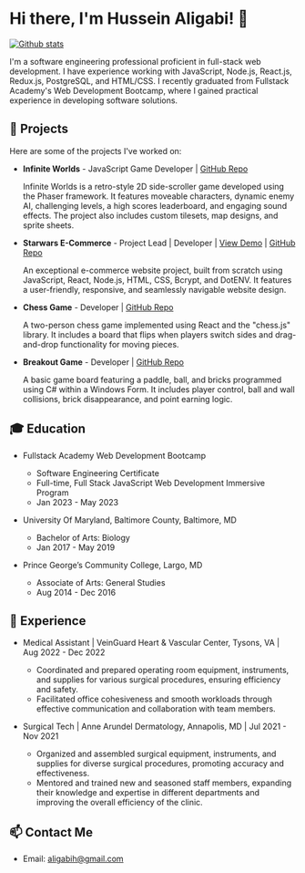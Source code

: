 # Hi there, I'm Hussein Aligabi! 👋

[![Github stats](https://github-readme-stats.vercel.app/api?username=aligabih&count_private=true&show_icons=true&theme=radical)](https://github.com/aligabih)

I'm a software engineering professional proficient in full-stack web development. I have experience working with JavaScript, Node.js, React.js, Redux.js, PostgreSQL, and HTML/CSS. I recently graduated from Fullstack Academy's Web Development Bootcamp, where I gained practical experience in developing software solutions.

## 🚀 Projects

Here are some of the projects I've worked on:

- **Infinite Worlds** - JavaScript Game Developer | [GitHub Repo](https://github.com/Infinite-Worlds-FSA/Infinite-Worlds)

  Infinite Worlds is a retro-style 2D side-scroller game developed using the Phaser framework. It features moveable characters, dynamic enemy AI, challenging levels, a high scores leaderboard, and engaging sound effects. The project also includes custom tilesets, map designs, and sprite sheets.

- **Starwars E-Commerce** - Project Lead | Developer | [View Demo](https://team8-graceshopper.onrender.com/) | [GitHub Repo](https://github.com/Team-8-GraceShopper/GraceShopper)

  An exceptional e-commerce website project, built from scratch using JavaScript, React, Node.js, HTML, CSS, Bcrypt, and DotENV. It features a user-friendly, responsive, and seamlessly navigable website design.

- **Chess Game** - Developer | [GitHub Repo](https://github.com/aligabih/Chess-Game)

  A two-person chess game implemented using React and the "chess.js" library. It includes a board that flips when players switch sides and drag-and-drop functionality for moving pieces.

- **Breakout Game** - Developer | [GitHub Repo](https://github.com/aligabih/Breakout-Game)

  A basic game board featuring a paddle, ball, and bricks programmed using C# within a Windows Form. It includes player control, ball and wall collisions, brick disappearance, and point earning logic.

## 🎓 Education

- Fullstack Academy Web Development Bootcamp
  - Software Engineering Certificate
  - Full-time, Full Stack JavaScript Web Development Immersive Program
  - Jan 2023 - May 2023

- University Of Maryland, Baltimore County, Baltimore, MD
  - Bachelor of Arts: Biology
  - Jan 2017 - May 2019

- Prince George’s Community College, Largo, MD
  - Associate of Arts: General Studies
  - Aug 2014 - Dec 2016

## 💼 Experience

- Medical Assistant | VeinGuard Heart & Vascular Center, Tysons, VA | Aug 2022 - Dec 2022
  - Coordinated and prepared operating room equipment, instruments, and supplies for various surgical procedures, ensuring efficiency and safety.
  - Facilitated office cohesiveness and smooth workloads through effective communication and collaboration with team members.

- Surgical Tech | Anne Arundel Dermatology, Annapolis, MD | Jul 2021 - Nov 2021
  - Organized and assembled surgical equipment, instruments, and supplies for diverse surgical procedures, promoting accuracy and effectiveness.
  - Mentored and trained new and seasoned staff members, expanding their knowledge and expertise in different departments and improving the overall efficiency of the clinic.

## 📫 Contact Me

- Email: aligabih@gmail.com
